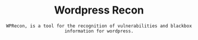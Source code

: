 <h1 align="center"> Wordpress Recon</h1>

<p align="center"> 
  <code>WPRecon, is a tool for the recognition of vulnerabilities and blackbox information for wordpress.</code>
</p>
